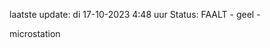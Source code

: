 laatste update: 
di 17-10-2023  4:48   uur 
Status: FAALT - geel - 
<div class="service R">microstation</div>